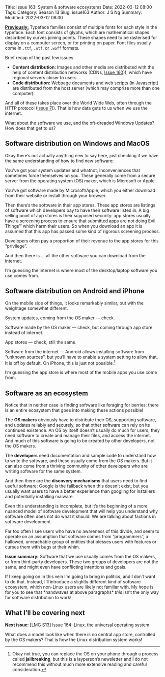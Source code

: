 Title: Issue 163: System & software ecosystems
Date: 2022-03-12 08:00
Tags: 
Category: Season 13
Slug: issue163
Author: J S Ng
Summary: 
Modified: 2022-03-12 08:00

[**Previously:**](https://buttondown.email/laymansguide/archive/) Typeface families consist of multiple fonts for each style in the typeface. Each font consists of glyphs, which are mathematical shapes described by curves joining points. These shapes need to be rasterised for display on a computer screen, or for printing on paper. Font files usually come in `.ttf`, `.otf`, or `.woff` formats.

Brief recap of the past few issues:

- **Content distribution:** Images and other media are distributed with the help of content distribution networks (CDNs, [Issue 160]({filename}/season13/issue160/issue160.md))), which have regional servers closer to users.
- **Code distribution:** Webpage documents and web scripts (in Javascript) are distributed from the host server (which may comprise more than one computer).

And all of these takes place over the World Wide Web, often through the HTTP protocol ([Issue 7]({filename}/season01/issue007/issue007.md))). That is how data gets to us when we use the internet.

What about the software we use, and the oft-dreaded Windows Updates? How does that get to us?

## Software distribution on Windows and MacOS

Okay there’s not actually anything new to say here, just checking if we have the same understanding of how to find new software:

You’ve got your system updates and whatnot, inconveniences that sometimes force themselves on you. These generally come from a secure server from the operating system (OS) maker, which is Microsoft or Apple.

You’ve got software made by Microsoft/Apple, which you either download from their website or install through your browser.

Then there’s the software in their app stores. These app stores are listings of software which developers pay to have their software listed in. A big selling point of app stores is their supposed security: app stores usually have a screening process to ensure that submitted apps are not doing Evil Things™ which harm their users. So when you download an app it is assumed that this app has passed some kind of rigorous screening process.

Developers often pay a proportion of their revenue to the app stores for this “privilege”.

And then there is … all the other software you can download from the internet.

I’m guessing the internet is where most of the desktop/laptop software you use comes from.



## Software distribution on Android and iPhone

On the mobile side of things, it looks remarkably similar, but with the weightage somewhat different.

System updates, coming from the OS maker — check.

Software made by the OS maker — check, but coming through app store instead of internet.

App stores — check, still the same.

Software from the internet — Android allows installing software from “unknown sources”, but you’ll have to enable a system setting to allow that. It is off by default. On iPhone, this is just not possible.[^1]

[^1]: Okay not true, you can replace the OS on your phone through a process called **jailbreaking**, but this is a layperson’s newsletter and I do not recommend this without much more extensive reading and careful consideration.

I’m guessing the app store is where most of the mobile apps you use come from.



## Software as an ecosystem

Notice that in neither case is finding software like foraging for berries: there is an entire ecosystem that goes into making these actions possible!

The **OS makers** obviously have to distribute their OS, supporting software, and updates reliably and securely, so that other software can rely on its continued existence. An OS by itself doesn’t usually do much for users; they need software to create and manage their files, and access the internet. And much of this software is going to be created by other developers, not the OS makers.

The **developers** need documentation and sample code to understand how to write the software, and these usually come from the OS makers. But it can also come from a thriving community of other developers who are writing software for the same system.

And then there are the **discovery mechanisms** that users need to find useful software; Google is the fallback when this doesn’t exist, but you usually want users to have a better experience than googling for installers and potentially installing malware.

Even this understanding is incomplete, but it’s the beginning of a more nuanced model of software development that will help you understand why software often does not do what it should. We are talking about factions in software development.

Far too often I see users who have no awareness of this divide, and seem to operate on an assumption that software comes from “programmers”, a hallowed, unreachable group of entities that blesses users with features or curses them with bugs at their whim.

**Issue summary:** Software that we use usually comes from the OS makers, or from third-party developers. These two groups of developers are not the same, and might even have conflicting intentions and goals.

If I keep going on in this vein I’m going to bring in politics, and I don’t want to do that. Instead, I’ll introduce a slightly different kind of software ecosystem, which non-Linux users are likely not familiar with. My hope is for you to see that \*handwaves at above paragraphs\* _this_ isn’t the only way for software distribution to work!

## What I’ll be covering next

**Next issue:** [LMG S13] Issue 164: Linux, the universal operating system

What does a model look like when there is no central app store, controlled by the OS makers? That is how the Linux distribution system works!
